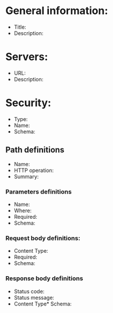 General information:
===
* Title:
* Description:

Servers:
===
* URL:
* Description:

Security:
===
* Type:
* Name:
* Schema:

## Path definitions
* Name:
* HTTP operation:
* Summary:

### Parameters definitions
* Name:
* Where:
* Required:
* Schema:

### Request body definitions:
* Content Type:
* Required:
* Schema:

### Response body definitions
* Status code:
* Status message:
* Content Type* Schema: